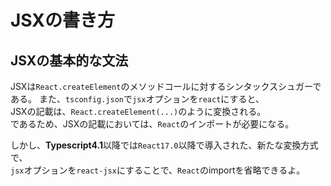 # JSXの書き方

## JSXの基本的な文法
JSXは``React.createElement``のメソッドコールに対するシンタックスシュガーである。
また、``tsconfig.json``で``jsx``オプションを``react``にすると、  
JSXの記載は、``React.createElement(...)``のように変換される。  
であるため、JSXの記載においては、``React``のインポートが必要になる。  

しかし、**Typescript4.1**以降では``React17.0``以降で導入された、新たな変換方式で、  
``jsx``オプションを``react-jsx``にすることで、``React``のimportを省略できるよ。  


